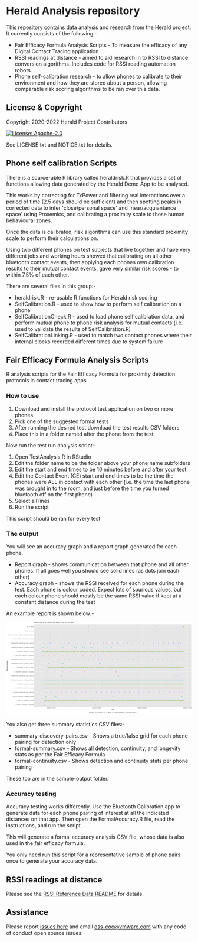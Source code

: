# Herald Analysis repository

This repository contains data analysis and research from the Herald
project. It currently consists of the following:-

- Fair Efficacy Formula Analysis Scripts - To measure the efficacy of any Digital Contact Tracing application
- RSSI readings at distance - aimed to aid research in to RSSI to distance conversion algorithms. Includes code for RSSI reading automation robots.
- Phone self-calibration research - to allow phones to calibrate to their environment and how they are stored about a person, allowing comparable risk scoring algorithms to be ran over this data.

## License & Copyright

Copyright 2020-2022 Herald Project Contributors

[![License: Apache-2.0](https://img.shields.io/badge/License-Apache2.0-yellow.svg)](https://opensource.org/licenses/Apache-2.0)

See LICENSE.txt and NOTICE.txt for details.

## Phone self calibration Scripts

There is a source-able R library called heraldrisk.R that provides
a set of functions allowing data generated by the Herald Demo App
to be analysed. 

This works by correcting for TxPower and filtering real interactions over a period of time (2.5 days should be sufficient) and then
spotting peaks in corrected data to infer 'close/personal space' and 'near/acquiantance space' using Proxemics, and calibrating
a proximity scale to those human behavioural zones.

Once the data is calibrated, risk algorithms can use this standard
proximity scale to perform their calculations on.

Using two different phones on test subjects that live together and have very different jobs and working hours showed that calibrating on all other bluetooth contact events, then applying each phones own calibration results to their mutual contact events, gave very similar risk scores - to within 7.5% of each other.

There are several files in this group:-
- heraldrisk.R - re-usable R functions for Herald risk scoring
- SelfCalibration.R - used to show how to perform self calibration on a phone
- SelfCalibrationCheck.R - used to load phone self calibration data, and perform mutual phone to phone risk analysis for mutual contacts (i.e. used to validate the results of SelfCalibration.R)
- SelfCalibrationLinking.R - used to match two contact phones where their internal clocks recorded different times due to system failure

## Fair Efficacy Formula Analysis Scripts

R analysis scripts for the Fair Efficacy Formula for proximity detection protocols in contact tracing apps

### How to use

1. Download and install the protocol test application on two or more
phones.
1. Pick one of the suggested formal tests
1. After running the desired test download the test results CSV folders
1. Place this in a folder named after the phone from the test

Now run the test run analysis script:-

1. Open TestAnalysis.R in RStudio
1. Edit the folder name to be the folder above your phone name subfolders
1. Edit the start and end times to be 10 minutes before and after your test
1. Edit the Contact Event (CE) start and end times to be the time the phones were ALL in contact with each other (i.e. the time the last phone was brought in to the room, and just before the time you turned bluetooth off on the first phone)
1. Select all lines
1. Run the script

This script should be ran for every test

### The output

You will see an accuracy graph and a report graph generated for each phone.

- Report graph - shows communication between that phone and all other phones. If all goes well you should see solid lines (as dots join each other)
- Accuracy graph - shows the RSSI received for each phone during the test. Each phone is colour coded. Expect lots of spurious values, but each colour phone should mostly be the same RSSI value if kept at a constant distance during the test

An example report is shown below:-

![Report for one iPhone](./sample-output/2020-08-11-cx-47/workiPhone-report.png)

You also get three summary statistics CSV files:-

- summary-discovery-pairs.csv - Shows a true/false grid for each phone pairing for detection only
- formal-summary.csv - Shows all detection, continuity, and longevity stats as per the Fair Efficacy Formula
- formal-continuity.csv - Shows detection and continuity stats per phone pairing

These too are in the sample-output folder.

### Accuracy testing

Accuracy testing works differently. Use the Bluetooth Calibration app to generate data for each phone pairing of interest at all the indicated distances on that app. Then open the FormalAccuracy.R file, read the instructions, and run the script.

This will generate a formal accuracy analysis CSV file, whose data is also used in the fair efficacy formula.

You only need run this script for a representative sample of phone pairs once to generate your accuracy data.

## RSSI readings at distance

Please see the [RSSI Reference Data README](reference-data/rssi-raw-edison/README.md)
for details.

## Assistance

Please report [issues here](https://github.com/theheraldproject/herald-analysis/issues) and email oss-coc@vmware.com with any code of conduct open source issues.
